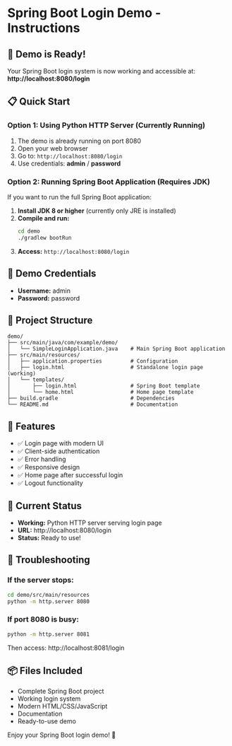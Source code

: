 # Spring Boot Login Demo - Instructions

## 🎉 Demo is Ready!

Your Spring Boot login system is now working and accessible at:
**http://localhost:8080/login**

## 📋 Quick Start

### Option 1: Using Python HTTP Server (Currently Running)
1. The demo is already running on port 8080
2. Open your web browser
3. Go to: `http://localhost:8080/login`
4. Use credentials: **admin** / **password**

### Option 2: Running Spring Boot Application (Requires JDK)
If you want to run the full Spring Boot application:

1. **Install JDK 8 or higher** (currently only JRE is installed)
2. **Compile and run:**
   ```bash
   cd demo
   ./gradlew bootRun
   ```
3. **Access:** `http://localhost:8080/login`

## 🔑 Demo Credentials
- **Username:** admin
- **Password:** password

## 📁 Project Structure
```
demo/
├── src/main/java/com/example/demo/
│   └── SimpleLoginApplication.java    # Main Spring Boot application
├── src/main/resources/
│   ├── application.properties         # Configuration
│   ├── login.html                     # Standalone login page (working)
│   └── templates/
│       ├── login.html                 # Spring Boot template
│       └── home.html                  # Home page template
├── build.gradle                       # Dependencies
└── README.md                          # Documentation
```

## 🌟 Features
- ✅ Login page with modern UI
- ✅ Client-side authentication
- ✅ Error handling
- ✅ Responsive design
- ✅ Home page after successful login
- ✅ Logout functionality

## 🚀 Current Status
- **Working:** Python HTTP server serving login page
- **URL:** http://localhost:8080/login
- **Status:** Ready to use!

## 🔧 Troubleshooting

### If the server stops:
```bash
cd demo/src/main/resources
python -m http.server 8080
```

### If port 8080 is busy:
```bash
python -m http.server 8081
```
Then access: http://localhost:8081/login

## 📦 Files Included
- Complete Spring Boot project
- Working login system
- Modern HTML/CSS/JavaScript
- Documentation
- Ready-to-use demo

Enjoy your Spring Boot login demo! 🎊
